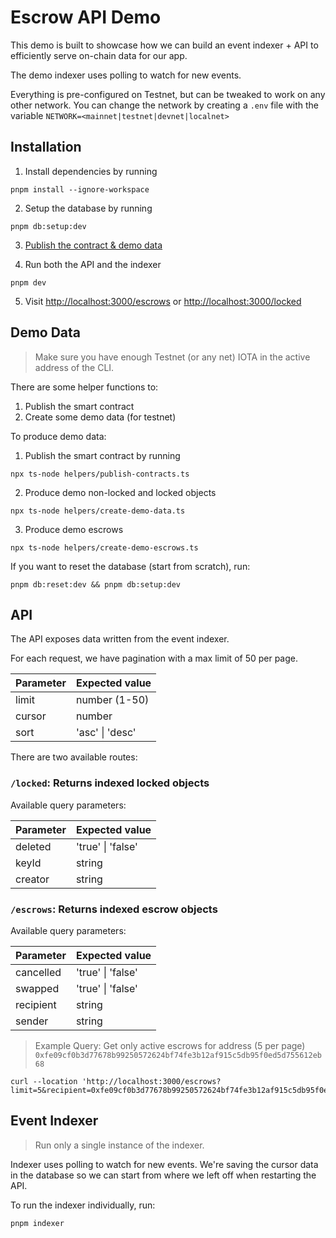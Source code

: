 # Escrow API Demo

This demo is built to showcase how we can build an event indexer + API
to efficiently serve on-chain data for our app.

The demo indexer uses polling to watch for new events.

Everything is pre-configured on Testnet, but can be tweaked to work on any other network.
You can change the network by creating a `.env` file with the variable `NETWORK=<mainnet|testnet|devnet|localnet>`

## Installation

1. Install dependencies by running

```
pnpm install --ignore-workspace
```

2. Setup the database by running

```
pnpm db:setup:dev
```

3. [Publish the contract & demo data](#demo-data)

4. Run both the API and the indexer

```
pnpm dev
```

5. Visit [http://localhost:3000/escrows](http://localhost:3000/escrows) or [http://localhost:3000/locked](http://localhost:3000/locked)

## Demo Data<a name="demo-data"></a>

> Make sure you have enough Testnet (or any net) IOTA in the active address of the CLI.

There are some helper functions to:

1. Publish the smart contract
2. Create some demo data (for testnet)

To produce demo data:

1. Publish the smart contract by running

```
npx ts-node helpers/publish-contracts.ts
```

2. Produce demo non-locked and locked objects

```
npx ts-node helpers/create-demo-data.ts
```

3. Produce demo escrows

```
npx ts-node helpers/create-demo-escrows.ts
```

If you want to reset the database (start from scratch), run:

```
pnpm db:reset:dev && pnpm db:setup:dev
```

## API

The API exposes data written from the event indexer.

For each request, we have pagination with a max limit of 50 per page.

| Parameter | Expected value  |
| --------- | --------------- |
| limit     | number (1-50)   |
| cursor    | number          |
| sort      | 'asc' \| 'desc' |

There are two available routes:

### `/locked`: Returns indexed locked objects

Available query parameters:

| Parameter | Expected value    |
| --------- | ----------------- |
| deleted   | 'true' \| 'false' |
| keyId     | string            |
| creator   | string            |

### `/escrows`: Returns indexed escrow objects

Available query parameters:

| Parameter | Expected value    |
| --------- | ----------------- |
| cancelled | 'true' \| 'false' |
| swapped   | 'true' \| 'false' |
| recipient | string            |
| sender    | string            |

> Example Query: Get only active escrows for address (5 per page)
> `0xfe09cf0b3d77678b99250572624bf74fe3b12af915c5db95f0ed5d755612eb68`

```
curl --location 'http://localhost:3000/escrows?limit=5&recipient=0xfe09cf0b3d77678b99250572624bf74fe3b12af915c5db95f0ed5d755612eb68&cancelled=false&swapped=false'
```

## Event Indexer

> Run only a single instance of the indexer.

Indexer uses polling to watch for new events. We're saving the
cursor data in the database so we can start from where we left off
when restarting the API.

To run the indexer individually, run:

```
pnpm indexer
```
